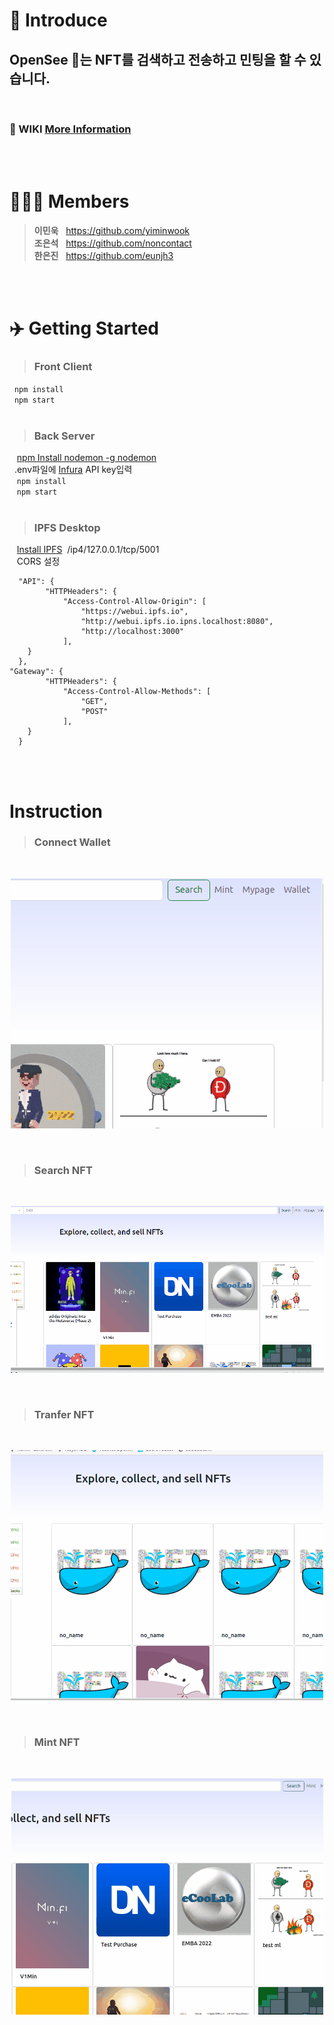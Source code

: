 # 👋&nbsp;Introduce
## OpenSee&nbsp;🐳는 NFT를 검색하고 전송하고 민팅을 할 수 있습니다.<br />
<br />

### 📖&nbsp;WIKI [More Information](https://github.com/codestates-beb/BEB-06-FIRST-03/wiki)
<br />
<br />

# 👨‍👨‍👧&nbsp;Members

>**이민욱**&nbsp;&nbsp; https://github.com/yiminwook <br />
>**조은석**&nbsp;&nbsp; https://github.com/noncontact <br />
>**한은진**&nbsp;&nbsp; https://github.com/eunjh3 <br />

<br />
<br />


# ✈️&nbsp;Getting Started
>### Front Client
&nbsp;&nbsp;```npm install```<br />
&nbsp;&nbsp;```npm start```<br />
<br />

>### Back Server
&nbsp;&nbsp; [npm Install nodemon -g nodemon](https://www.npmjs.com/package/nodemon)<br />
&nbsp;&nbsp;.env파일에 [Infura](https://infura.io/) API key입력<br />
&nbsp;&nbsp; ```npm install```<br />
&nbsp;&nbsp; ```npm start```<br />
<br />

>### IPFS Desktop
&nbsp;&nbsp; [Install IPFS](https://docs.ipfs.tech/)&nbsp;&nbsp;/ip4/127.0.0.1/tcp/5001 <br />
&nbsp;&nbsp; CORS 설정 <br />
```
  "API": {
		"HTTPHeaders": {
			"Access-Control-Allow-Origin": [
				"https://webui.ipfs.io",
				"http://webui.ipfs.io.ipns.localhost:8080",
				"http://localhost:3000"
			],
    }
  },
"Gateway": {
		"HTTPHeaders": {
			"Access-Control-Allow-Methods": [
				"GET",
				"POST"
			],
    }
  }
```
<br />
<br />

# Instruction
>### Connect Wallet
<br />
<p align="center">
	<img src='.github/README/connectWallet.gif' alt="Connect_Wallet_gif" />
</p>
<br />

>### Search NFT
<br />
<p align="center">
	<img src='.github/README/search.gif' alt="Search_NFT_gif" />
</p>
<br />

>### Tranfer NFT
<br />
<p align="center">
	<img src='.github/README/transfer.gif' alt="Transfer_NFT_gif" />
</p>
<br />

>### Mint NFT
<br />
<p align="center">
	<img src='.github/README/mint.gif' alt="Mint_NFT_gif" />
</p>
<br />
<br />
<br />
